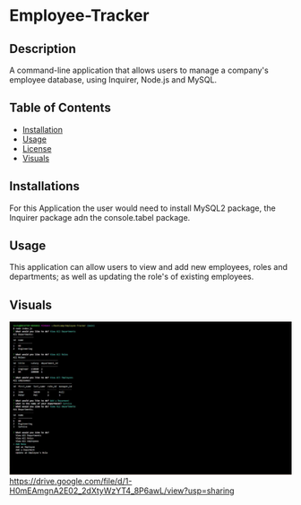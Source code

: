 # Employee-Tracker

## Description
A command-line application that allows users to manage a company's employee database, using Inquirer, Node.js and MySQL.
## Table of Contents
* [Installation](#installation)
* [Usage](#usage)
* [License](#license)
* [Visuals](#visuals)

## Installations 
 For this Application the user would need to install MySQL2 package, the Inquirer package adn the console.tabel package. 
## Usage
This application can allow users to view and add new employees, roles and departments; as well as updating the role's of existing employees.
## Visuals

![](db/assests/index.js%20-%20Employee-Tracker%20-%20Visual%20Studio%20Code%202022-10-07%2014-47-33_Moment(2).jpg)
https://drive.google.com/file/d/1-H0mEAmgnA2E02_2dXtyWzYT4_8P6awL/view?usp=sharing